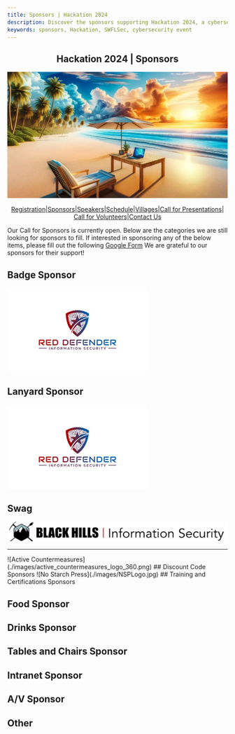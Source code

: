 ```yaml
---
title: Sponsors | Hackation 2024
description: Discover the sponsors supporting Hackation 2024, a cybersecurity event by SWFLSec.
keywords: sponsors, Hackation, SWFLSec, cybersecurity event
---
```


<h2 style="text-align: center;">Hackation 2024 | Sponsors</h2>

![Hackation Banner](images/hackation-banner.jpg)

<div style="display: flex; justify-content: center; flex-wrap: wrap;">
  <a href="registration">Registration</a> |
  <a href="sponsors">Sponsors</a> |
  <a href="speakers">Speakers</a> |
  <a href="schedule">Schedule</a> |
  <a href="villages">Villages</a> |
  <a href="call-for-presentations">Call for Presentations</a> |
  <a href="call-for-volunteers">Call for Volunteers</a> |
  <a href="https://forms.gle/BJsMjZXm45aiE7qm8">Contact Us</a>
</div>

Our Call for Sponsors is currently open. Below are the categories we are still looking for sponsors to fill. If interested in sponsoring any of the below items, please fill out the following [Google Form](https://forms.gle/EFr5Tz6N1TefYtQt9) 
We are grateful to our sponsors for their support!

## Badge Sponsor
![Red Defender Information Security](./images/Red_Defender-w.jpg)
## Lanyard Sponsor
![Red Defender Information Security](./images/Red_Defender-w.jpg)
## Swag
![Black Hills Information Security](./images/BHIS-logo-web.png)
<hr>
![Active Countermeasures](./images/active_countermeasures_logo_360.png)
## Discount Code Sponsors
![No Starch Press](./images/NSPLogo.jpg)
## Training and Certifications Sponsors

## Food Sponsor

## Drinks Sponsor

## Tables and Chairs Sponsor

## Intranet Sponsor

## A/V Sponsor

## Other
